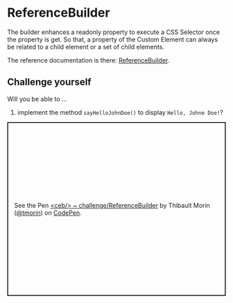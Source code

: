 # ReferenceBuilder

The builder enhances a readonly property to execute a CSS Selector once the property is get.
So that, a property of the Custom Element can always be related to a child element or a set of child elements.

The reference documentation is there: [ReferenceBuilder](../api/classes/ReferenceBuilder.html).

## Challenge yourself

Will you be able to ...
1. implement the method `sayHelloJohnDoe()` to display `Hello, Johne Doe!`?

<p class="codepen" data-height="400" data-theme-id="light" data-default-tab="js,result" data-slug-hash="zYwjaMy" data-editable="true" data-user="tmorin" style="height: 400px; box-sizing: border-box; display: flex; align-items: center; justify-content: center; border: 2px solid; margin: 1em 0; padding: 1em;">
  <span>See the Pen <a href="https://codepen.io/tmorin/pen/zYwjaMy">
  &lt;ceb/&gt; ~ challenge/ReferenceBuilder</a> by Thibault Morin (<a href="https://codepen.io/tmorin">@tmorin</a>)
  on <a href="https://codepen.io">CodePen</a>.</span>
</p>
<script async src="https://cpwebassets.codepen.io/assets/embed/ei.js"></script>
